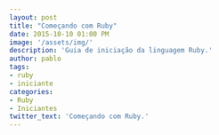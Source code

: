 ```yaml
---
layout: post
title: "Começando com Ruby"
date: 2015-10-10 01:00 PM
image: '/assets/img/'
description: 'Guia de iniciação da linguagem Ruby.'
author: pablo
tags:
- ruby
- iniciante
categories:
- Ruby
- Iniciantes
twitter_text: 'Começando com Ruby.'
---
```



